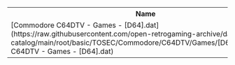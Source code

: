 <table>
<tr><th>Name</th><th>Size</th></tr>
<tr><td>
[Commodore C64DTV - Games - [D64].dat](https://raw.githubusercontent.com/open-retrogaming-archive/dat-catalog/main/root/basic/TOSEC/Commodore/C64DTV/Games/[D64]/Commodore C64DTV - Games - [D64].dat)
</td><td>8120</td></tr>
</table>

